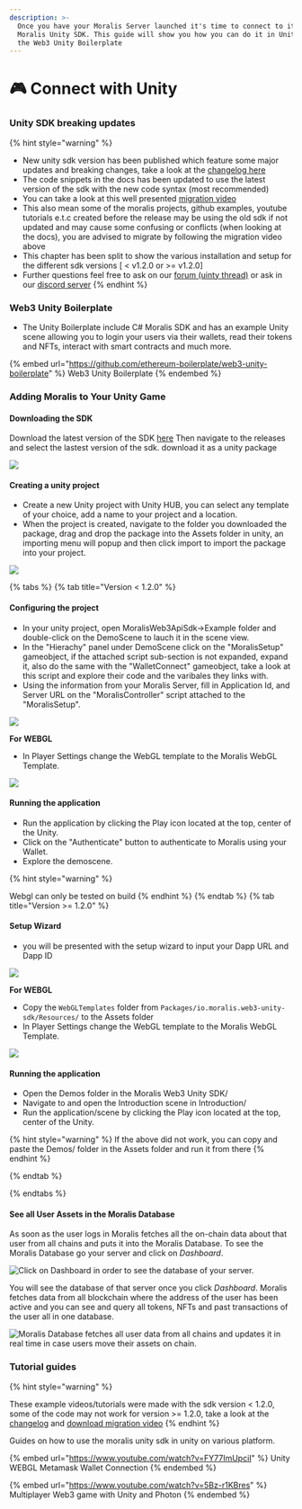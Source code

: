 ```yaml
---
description: >-
  Once you have your Moralis Server launched it's time to connect to it via the
  Moralis Unity SDK. This guide will show you how you can do it in Unity with
  the Web3 Unity Boilerplate
---
```


# 🎮 Connect with Unity

### Unity SDK breaking updates
{% hint style="warning" %}
- New unity sdk version has been published which feature some major updates and breaking changes, take a look at the [changelog here](https://github.com/MoralisWeb3/unity-web3-game-kit/releases/tag/v1.2.0)
- The code snippets in the docs has been updated to use the latest version of the sdk with the new code syntax (most recommended)
- You can take a look at this well presented [migration video](https://cdn.discordapp.com/attachments/918645175562145822/978328925753208904/MigrateToV120.mp4)
- This also mean some of the moralis projects, github examples, youtube tutorials e.t.c  created before the release may be using the old sdk if not updated and may cause some confusing or conflicts (when looking at the docs), you are advised to migrate by following the migration video above
- This chapter has been split to show the various installation and setup for the different sdk versions [ < v1.2.0 or >= v1.2.0]
- Further questions feel free to ask on our [forum (uinty thread)](https://forum.moralis.io/t/ethereum-unity3d-boilerplate-questions/4553/708) or ask in our [discord server](https://moralis.io/mage/)
{% endhint %}

### Web3 Unity Boilerplate

- The Unity Boilerplate include C# Moralis SDK and has an example Unity scene allowing you to login your users via their wallets, read their tokens and NFTs, interact with smart contracts and much more.

{% embed url="https://github.com/ethereum-boilerplate/web3-unity-boilerplate" %}
Web3 Unity Boilerplate
{% endembed %}

### Adding Moralis to Your Unity Game

#### Downloading the SDK

Download the latest version of the SDK [here](https://github.com/ethereum-boilerplate/web3-unity-boilerplate) Then navigate to the releases and select the lastest version of the sdk. download it as a unity package

![](../../.gitbook/assets/downloadtheunitysdk.gif)

#### Creating a unity project

- Create a new Unity project with Unity HUB, you can select any template of your choice, add a name to your project and a location.
- When the project is created, navigate to the folder you downloaded the package, drag and drop the package into the Assets folder in unity, an importing menu will popup and then click import to import the package into your project.

![](../../.gitbook/assets/importingthesdk.gif)

{% tabs %}
{% tab title="Version < 1.2.0" %}

#### Configuring the project

- In your unity project, open MoralisWeb3ApiSdk->Example folder and double-click on the DemoScene to lauch it in the scene view.
- In the "Hierachy" panel under DemoScene click on the "MoralisSetup" gameobject, if the attached script sub-section is not expanded, expand it, also do the same with the "WalletConnect" gameobject, take a look at this script and explore their code and the varibales they links with.
- Using the information from your Moralis Server, fill in Application Id, and Server URL on the "MoralisController" script attached to the "MoralisSetup".

![](../../.gitbook/assets/addingserverkeys.gif)

**For WEBGL**
- In Player Settings change the WebGL template to the Moralis WebGL Template.

![](../../.gitbook/assets/buildingforwebgl.gif)

#### Running the application

- Run the application by clicking the Play icon located at the top, center of the Unity.
- Click on the "Authenticate" button to authenticate to Moralis using your Wallet.
- Explore the demoscene.

{% hint style="warning" %}

Webgl can only be tested on build
{% endhint %}
{% endtab %}
{% tab title="Version >= 1.2.0" %}

#### Setup Wizard

- you will be presented with the setup wizard to input your Dapp URL and Dapp ID

![](../../.gitbook/assets/moralis-unity-boilerplate_2.gif)

**For WEBGL**
- Copy the `WebGLTemplates` folder from  `Packages/io.moralis.web3-unity-sdk/Resources/` to the Assets folder
- In Player Settings change the WebGL template to the Moralis WebGL Template.

![](../../.gitbook/assets/buildingforwebgl.gif)

#### Running the application

- Open the Demos folder in the Moralis Web3 Unity SDK/
- Navigate to and open the Introduction scene in Introduction/
- Run the application/scene by clicking the Play icon located at the top, center of the Unity.

{% hint style="warning" %}
If the above did not work, you can copy and paste the Demos/ folder in the Assets folder and run it from there
{% endhint %}


{% endtab %}

{% endtabs %}

#### See all User Assets in the Moralis Database

As soon as the user logs in Moralis fetches all the on-chain data about that user from all chains and puts it into the Moralis Database. To see the Moralis Database go your server and click on _Dashboard_.

![Click on Dashboard in order to see the database of your server.](<../../.gitbook/assets/Screenshot 2021-10-15 at 18.38.52.png>)

You will see the database of that server once you click _Dashboard_. Moralis fetches data from all blockchain where the address of the user has been active and you can see and query all tokens, NFTs and past transactions of the user all in one database.

![Moralis Database fetches all user data from all chains and updates it in real time in case users move their assets on chain.](<../../.gitbook/assets/Screenshot 2021-10-15 at 18.44.04 (1).png>)

### Tutorial guides

{% hint style="warning" %}

These example videos/tutorials were made with the sdk version < 1.2.0, some of the code may not work for version >= 1.2.0, take a look at the [changelog](https://github.com/ethereum-boilerplate/web3-unity-boilerplate/releases/tag/v1.2.0) and [download migration video](https://cdn.discordapp.com/attachments/918645175562145822/978328925753208904/MigrateToV120.mp4)
{% endhint %}

Guides on how to use the moralis unity sdk in unity on various platform.

{% embed url="https://www.youtube.com/watch?v=FY77ImUpciI" %}
Unity WEBGL Metamask Wallet Connection
{% endembed %}

{% embed url="https://www.youtube.com/watch?v=5Bz-r1KBres" %}
Multiplayer Web3 game with Unity and Photon
{% endembed %}
